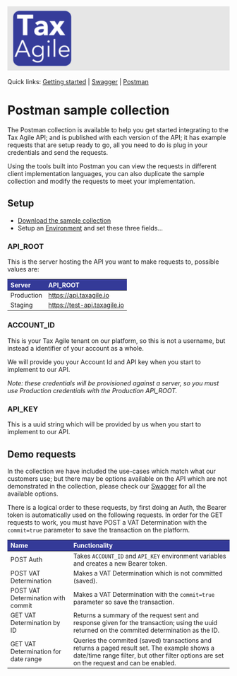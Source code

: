 <style>
th{ background-color: #343a98!important; color: #fff!important; } 

</style> 

![Tax Agile Logo](Tax-Agile-Wide.png)

Quick links: [Getting started](getting-started.md) | [Swagger](../docs/swagger/index.html)  |  [Postman](postman.md)

# Postman sample collection
The Postman collection is available to help you get started integrating to the Tax Agile API; and is published with
each version of the API; it has example requests that are setup ready to go, all you need to do is plug
in your credentials and send the requests. 

Using the tools built into Postman you can view the requests in different client implementation languages, you can also
duplicate the sample collection and modify the requests to meet your implementation.

## Setup

* [Download the sample collection](./Tax%20Agile%20-%20sample%20collection%20-%20v1.0.1.postman_collection.json)
* Setup an [Environment](https://learning.postman.com/docs/sending-requests/managing-environments/) and set these three fields...

### API_ROOT
This is the server hosting the API you want to make requests to, possible values are:


|  Server    | API_ROOT                      |
|:-----------|:------------------------------|
| Production | https://api.taxagile.io       |
| Staging    | https://test-api.taxagile.io  |


### ACCOUNT_ID
This is your Tax Agile tenant on our platform, so this is not a username, but instead a identifier of your account as a whole.

We will provide you your Account Id and API key when you start to implement to our API.

_Note: these credentials will be provisioned against a server, so you must use Production credentials with the Production API_ROOT._

### API_KEY
This is a uuid string which will be provided by us when you start to implement to our API.

## Demo requests
In the collection we have included the use-cases which match what our customers use; but there may be options
available on the API which are not demonstrated in the collection, please check our [Swagger](../docs/swagger/index.html) 
for all the available options.

There is a logical order to these requests, by first doing an Auth, the Bearer token is automatically 
used on the following requests.  In order for the GET requests to work, you must have POST a VAT 
Determination with the `commit=true` parameter to save the transaction on the platform.

| Name | Functionality                                                                       |
| :--- |:------------------------------------------------------------------------------------|
| POST Auth | 	Takes `ACCOUNT_ID` and `API_KEY` environment variables and creates a new Bearer token. |
| POST VAT Determination| Makes a VAT Determination which is not committed (saved).                           |
| POST VAT Determination with commit | Makes a VAT Determination with the `commit=true` parameter so save the transaction.   |
| GET VAT Determination by ID | Returns a summary of the request sent and response given for the transaction; using the uuid returned on the commited determination as the ID.                                                                                    |
| GET VAT Determination for date range |     	Queries the commited (saved) transactions and returns a paged result set. The example shows a date/time range filter, but other filter options are set on the request and can be enabled.                                                                                |


